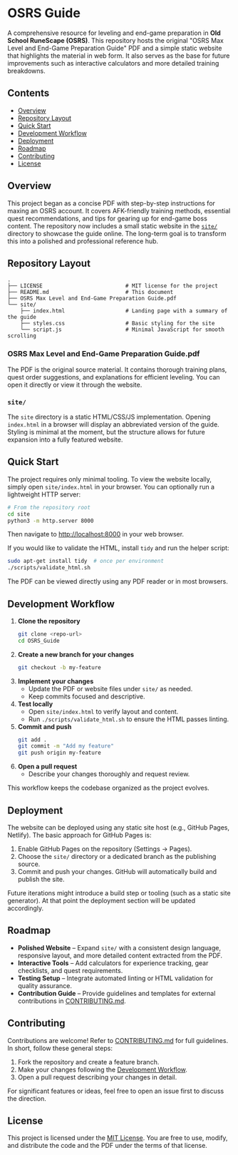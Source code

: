 # OSRS Guide

A comprehensive resource for leveling and end-game preparation in **Old School RuneScape (OSRS)**. This repository hosts the original "OSRS Max Level and End-Game Preparation Guide" PDF and a simple static website that highlights the material in web form. It also serves as the base for future improvements such as interactive calculators and more detailed training breakdowns.

## Contents

- [Overview](#overview)
- [Repository Layout](#repository-layout)
- [Quick Start](#quick-start)
- [Development Workflow](#development-workflow)
- [Deployment](#deployment)
- [Roadmap](#roadmap)
- [Contributing](#contributing)
- [License](#license)

## Overview

This project began as a concise PDF with step-by-step instructions for maxing an OSRS account. It covers AFK-friendly training methods, essential quest recommendations, and tips for gearing up for end-game boss content. The repository now includes a small static website in the [`site/`](site/) directory to showcase the guide online. The long-term goal is to transform this into a polished and professional reference hub.

## Repository Layout

```
.
├── LICENSE                          # MIT license for the project
├── README.md                        # This document
├── OSRS Max Level and End-Game Preparation Guide.pdf
└── site/
    ├── index.html                   # Landing page with a summary of the guide
    ├── styles.css                   # Basic styling for the site
    └── script.js                    # Minimal JavaScript for smooth scrolling
```

### OSRS Max Level and End-Game Preparation Guide.pdf
The PDF is the original source material. It contains thorough training plans, quest order suggestions, and explanations for efficient leveling. You can open it directly or view it through the website.

### `site/`
The `site` directory is a static HTML/CSS/JS implementation. Opening `index.html` in a browser will display an abbreviated version of the guide. Styling is minimal at the moment, but the structure allows for future expansion into a fully featured website.

## Quick Start

The project requires only minimal tooling. To view the website locally, simply open `site/index.html` in your browser. You can optionally run a lightweight HTTP server:

```bash
# From the repository root
cd site
python3 -m http.server 8000
```

Then navigate to <http://localhost:8000> in your web browser.

If you would like to validate the HTML, install `tidy` and run the helper script:

```bash
sudo apt-get install tidy  # once per environment
./scripts/validate_html.sh
```

The PDF can be viewed directly using any PDF reader or in most browsers.

## Development Workflow

1. **Clone the repository**
   ```bash
   git clone <repo-url>
   cd OSRS_Guide
   ```
2. **Create a new branch for your changes**
   ```bash
   git checkout -b my-feature
   ```
3. **Implement your changes**
   - Update the PDF or website files under `site/` as needed.
   - Keep commits focused and descriptive.
4. **Test locally**
   - Open `site/index.html` to verify layout and content.
   - Run `./scripts/validate_html.sh` to ensure the HTML passes linting.
5. **Commit and push**
   ```bash
   git add .
   git commit -m "Add my feature"
   git push origin my-feature
   ```
6. **Open a pull request**
   - Describe your changes thoroughly and request review.

This workflow keeps the codebase organized as the project evolves.

## Deployment

The website can be deployed using any static site host (e.g., GitHub Pages, Netlify). The basic approach for GitHub Pages is:

1. Enable GitHub Pages on the repository (Settings → Pages).
2. Choose the `site/` directory or a dedicated branch as the publishing source.
3. Commit and push your changes. GitHub will automatically build and publish the site.

Future iterations might introduce a build step or tooling (such as a static site generator). At that point the deployment section will be updated accordingly.

## Roadmap

- **Polished Website** – Expand `site/` with a consistent design language, responsive layout, and more detailed content extracted from the PDF.
- **Interactive Tools** – Add calculators for experience tracking, gear checklists, and quest requirements.
- **Testing Setup** – Integrate automated linting or HTML validation for quality assurance.
- **Contribution Guide** – Provide guidelines and templates for external contributions in [CONTRIBUTING.md](CONTRIBUTING.md).

## Contributing

Contributions are welcome! Refer to [CONTRIBUTING.md](CONTRIBUTING.md) for full guidelines. In short, follow these general steps:

1. Fork the repository and create a feature branch.
2. Make your changes following the [Development Workflow](#development-workflow).
3. Open a pull request describing your changes in detail.

For significant features or ideas, feel free to open an issue first to discuss the direction.

## License

This project is licensed under the [MIT License](LICENSE). You are free to use, modify, and distribute the code and the PDF under the terms of that license.

